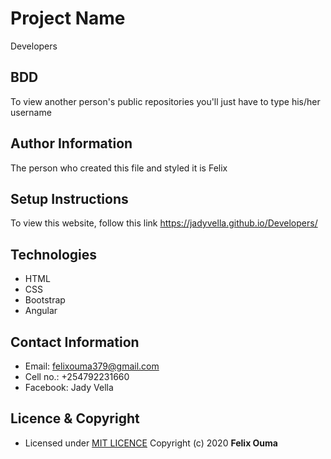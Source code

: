 # Project Name
Developers

<!-- ## Description
This website helps one to find another persons Github Public Repositories accompanied by the repositories description. If a user wants to find another user's public repositories, they'll just have to type their username. -->

## BDD
To view another person's public repositories you'll just have to type his/her username

## Author Information
The person who created this file and styled it is Felix

## Setup Instructions
To view this website, follow this link https://jadyvella.github.io/Developers/

## Technologies
* HTML
* CSS
* Bootstrap
* Angular

## Contact Information
* Email: felixouma379@gmail.com
* Cell no.: +254792231660
* Facebook: Jady Vella

## Licence & Copyright
- Licensed under [MIT LICENCE](LICENCE)
Copyright (c) 2020 **Felix Ouma**